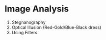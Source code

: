 # Image Analysis
1. Stegnanography <br>
2. Optical Illusion (Red-Gold/Blue-Black dress)<br>
3. Using Filters
